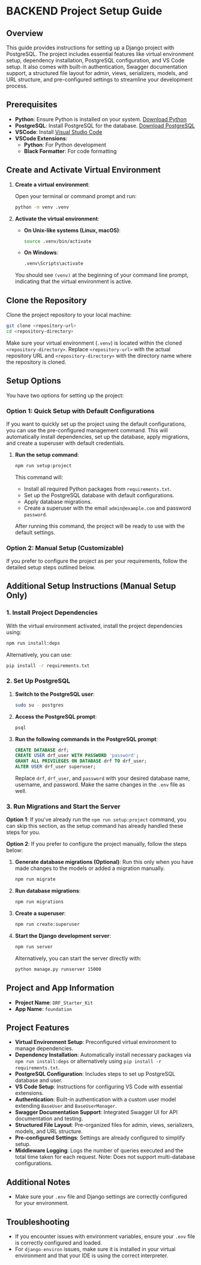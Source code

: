 # BACKEND Project Setup Guide

## Overview

This guide provides instructions for setting up a Django project with PostgreSQL. The project includes essential features like virtual environment setup, dependency installation, PostgreSQL configuration, and VS Code setup. It also comes with built-in authentication, Swagger documentation support, a structured file layout for admin, views, serializers, models, and URL structure, and pre-configured settings to streamline your development process.

## Prerequisites

-   **Python**: Ensure Python is installed on your system. [Download Python](https://www.python.org/downloads/)
-   **PostgreSQL**: Install PostgreSQL for the database. [Download PostgreSQL](https://www.postgresql.org/download/)
-   **VSCode**: Install [Visual Studio Code](https://code.visualstudio.com/)
-   **VSCode Extensions**:
    -   **Python**: For Python development
    -   **Black Formatter**: For code formatting

## Create and Activate Virtual Environment

1. **Create a virtual environment**:

    Open your terminal or command prompt and run:

    ```bash
    python -m venv .venv
    ```

2. **Activate the virtual environment**:

    - **On Unix-like systems (Linux, macOS)**:

        ```bash
        source .venv/bin/activate
        ```

    - **On Windows**:

        ```cmd
        .venv\Scripts\activate
        ```

    You should see `(venv)` at the beginning of your command line prompt, indicating that the virtual environment is active.

## Clone the Repository

Clone the project repository to your local machine:

```bash
git clone <repository-url>
cd <repository-directory>
```

Make sure your virtual environment (`.venv`) is located within the cloned `<repository-directory>`. Replace `<repository-url>` with the actual repository URL and `<repository-directory>` with the directory name where the repository is cloned.

## Setup Options

You have two options for setting up the project:

### Option 1: Quick Setup with Default Configurations

If you want to quickly set up the project using the default configurations, you can use the pre-configured management command. This will automatically install dependencies, set up the database, apply migrations, and create a superuser with default credentials.

1. **Run the setup command**:

    ```bash
    npm run setup:project
    ```

    This command will:

    - Install all required Python packages from `requirements.txt`.
    - Set up the PostgreSQL database with default configurations.
    - Apply database migrations.
    - Create a superuser with the email `admin@example.com` and password `password`.

    After running this command, the project will be ready to use with the default settings.

### Option 2: Manual Setup (Customizable)

If you prefer to configure the project as per your requirements, follow the detailed setup steps outlined below.

## Additional Setup Instructions (Manual Setup Only)

### 1. Install Project Dependencies

With the virtual environment activated, install the project dependencies using:

```bash
npm run install:deps
```

Alternatively, you can use:

```bash
pip install -r requirements.txt
```

### 2. Set Up PostgreSQL

1. **Switch to the PostgreSQL user**:

    ```bash
    sudo su - postgres
    ```

2. **Access the PostgreSQL prompt**:

    ```bash
    psql
    ```

3. **Run the following commands in the PostgreSQL prompt**:

    ```sql
    CREATE DATABASE drf;
    CREATE USER drf_user WITH PASSWORD 'password';
    GRANT ALL PRIVILEGES ON DATABASE drf TO drf_user;
    ALTER USER drf_user superuser;
    ```

    Replace `drf`, `drf_user`, and `password` with your desired database name, username, and password. Make the same changes in the `.env` file as well.

### 3. Run Migrations and Start the Server

**Option 1**: If you've already run the `npm run setup:project` command, you can skip this section, as the setup command has already handled these steps for you.

**Option 2**: If you prefer to configure the project manually, follow the steps below:

1. **Generate database migrations (Optional)**:
   Run this only when you have made changes to the models or added a migration manually.

    ```bash
    npm run migrate
    ```

2. **Run database migrations**:

    ```bash
    npm run migrations
    ```

3. **Create a superuser**:

    ```bash
    npm run create:superuser
    ```

4. **Start the Django development server**:

    ```bash
    npm run server
    ```

    Alternatively, you can start the server directly with:

    ```bash
    python manage.py runserver 15000
    ```

## Project and App Information

-   **Project Name**: `DRF_Starter_Kit`
-   **App Name**: `foundation`

## Project Features

-   **Virtual Environment Setup**: Preconfigured virtual environment to manage dependencies.
-   **Dependency Installation**: Automatically install necessary packages via `npm run install:deps` or alternatively using `pip install -r requirements.txt`.
-   **PostgreSQL Configuration**: Includes steps to set up PostgreSQL database and user.
-   **VS Code Setup**: Instructions for configuring VS Code with essential extensions.
-   **Authentication**: Built-in authentication with a custom user model extending `BaseUser` and `BaseUserManager`.
-   **Swagger Documentation Support**: Integrated Swagger UI for API documentation and testing.
-   **Structured File Layout**: Pre-organized files for admin, views, serializers, models, and URL structure.
-   **Pre-configured Settings**: Settings are already configured to simplify setup.
-   **Middleware Logging**: Logs the number of queries executed and the total time taken for each request. Note: Does not support multi-database configurations.

## Additional Notes

-   Make sure your `.env` file and Django settings are correctly configured for your environment.

## Troubleshooting

-   If you encounter issues with environment variables, ensure your `.env` file is correctly configured and loaded.
-   For `django-environ` issues, make sure it is installed in your virtual environment and that your IDE is using the correct interpreter.
